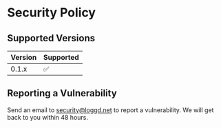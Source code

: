 # Security Policy

## Supported Versions

| Version | Supported          |
| ------- | ------------------ |
| 0.1.x   | :white_check_mark: |

## Reporting a Vulnerability

Send an email to security@loggd.net to report a vulnerability. We will get back to you within 48 hours.
